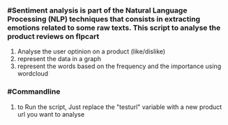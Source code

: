 ### #Sentiment analysis is part of the Natural Language Processing (NLP) techniques that consists in extracting emotions related to some raw texts. This script to analyse the  product reviews on flpcart
1. Analyse the user optinion on a product (like/dislike)
2. represent the data in a graph
3. represent the words based on the frequency and the importance using wordcloud

### #Commandline
1. to Run the script, Just  replace the "testurl" variable with a new product url you want to analyse